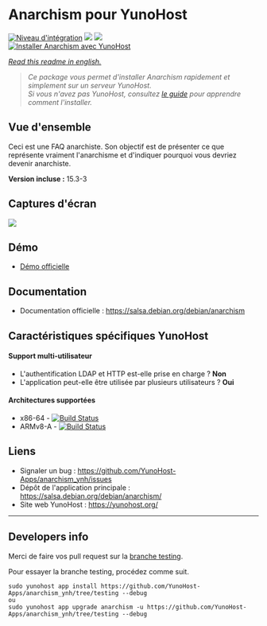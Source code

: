 # Anarchism pour YunoHost

[![Niveau d'intégration](https://dash.yunohost.org/integration/anarchism.svg)](https://dash.yunohost.org/appci/app/anarchism) ![](https://ci-apps.yunohost.org/ci/badges/anarchism.status.svg) ![](https://ci-apps.yunohost.org/ci/badges/anarchism.maintain.svg)  
[![Installer Anarchism avec YunoHost](https://install-app.yunohost.org/install-with-yunohost.svg)](https://install-app.yunohost.org/?app=anarchism)

*[Read this readme in english.](./README.md)* 

> *Ce package vous permet d'installer Anarchism rapidement et simplement sur un serveur YunoHost.  
Si vous n'avez pas YunoHost, consultez [le guide](https://yunohost.org/#/install) pour apprendre comment l'installer.*

## Vue d'ensemble
Ceci est une FAQ anarchiste. Son objectif est de présenter ce que représente vraiment l'anarchisme et d'indiquer pourquoi vous devriez devenir anarchiste.

**Version incluse :** 15.3-3

## Captures d'écran

![](https://salsa.debian.org/debian/anarchism/raw/debian/15.3-2/debian/anarchism.svg)

## Démo

* [Démo officielle](http://anarchism.pageabode.com/afaq/index.html)

## Documentation

 * Documentation officielle : https://salsa.debian.org/debian/anarchism

## Caractéristiques spécifiques YunoHost

#### Support multi-utilisateur

* L'authentification LDAP et HTTP est-elle prise en charge ? **Non**
* L'application peut-elle être utilisée par plusieurs utilisateurs ? **Oui**

#### Architectures supportées

* x86-64 - [![Build Status](https://ci-apps.yunohost.org/ci/logs/anarchism.svg)](https://ci-apps.yunohost.org/ci/apps/anarchism/)
* ARMv8-A - [![Build Status](https://ci-apps-arm.yunohost.org/ci/logs/anarchism.svg)](https://ci-apps-arm.yunohost.org/ci/apps/anarchism/)

## Liens

 * Signaler un bug : https://github.com/YunoHost-Apps/anarchism_ynh/issues
 * Dépôt de l'application principale : https://salsa.debian.org/debian/anarchism/
 * Site web YunoHost : https://yunohost.org/

---

## Developers info

Merci de faire vos pull request sur la [branche testing](https://github.com/YunoHost-Apps/anarchism_ynh/tree/testing).

Pour essayer la branche testing, procédez comme suit.
```
sudo yunohost app install https://github.com/YunoHost-Apps/anarchism_ynh/tree/testing --debug
ou
sudo yunohost app upgrade anarchism -u https://github.com/YunoHost-Apps/anarchism_ynh/tree/testing --debug
```
